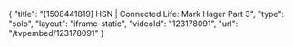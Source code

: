 {
    "title": "[1508441819] HSN | Connected Life: Mark Hager Part 3",
    "type": "solo",
    "layout": "iframe-static",
    "videoId": "123178091",
    "url": "\/tvpembed\/123178091"
}